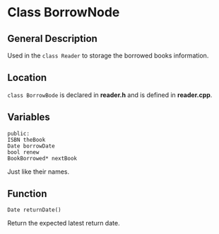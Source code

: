 # Class BorrowNode
## General Description
Used in the `class Reader` to storage the borrowed books information.
## Location  
`class BorrowBode` is  declared in **reader.h** and is defined in **reader.cpp**.  
## Variables  
    public:
    ISBN theBook
    Date borrowDate
    bool renew
    BookBorrowed* nextBook  
Just like their names.  
## Function  
    Date returnDate()  
Return the expected latest return date.